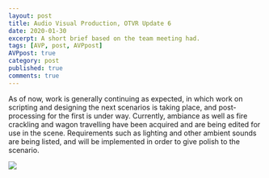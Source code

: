 ```yaml
---
layout: post
title: Audio Visual Production, OTVR Update 6
date: 2020-01-30
excerpt: A short brief based on the team meeting had.
tags: [AVP, post, AVPpost]
AVPpost: true
category: post
published: true
comments: true
---
```

As of now, work is generally continuing as expected, in which work on scripting and designing the next scenarios is taking place, and post-processing for the first is under way. Currently, ambiance as well as fire crackling and wagon travelling have been acquired and are being edited for use in the scene. Requirements such as lighting and other ambient sounds are being listed, and will be implemented in order to give polish to the scenario.

<a href="https://i.imgur.com/8nqi0GO.png"><img src="https://i.imgur.com/8nqi0GO.png"></a>